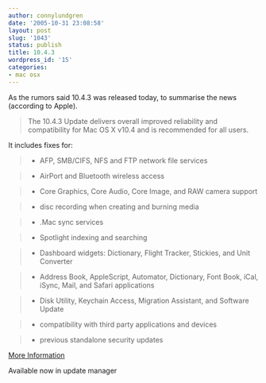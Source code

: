 ```yaml
---
author: connylundgren
date: '2005-10-31 23:08:58'
layout: post
slug: '1043'
status: publish
title: 10.4.3
wordpress_id: '15'
categories:
- mac osx
---
```


As the rumors said 10.4.3 was released today, to summarise the news (according
to Apple).

> The 10.4.3 Update delivers overall improved reliability and compatibility
for Mac OS X v10.4 and is recommended for all users.

It includes fixes for:

> * AFP, SMB/CIFS, NFS and FTP network file services

> * AirPort and Bluetooth wireless access

> * Core Graphics, Core Audio, Core Image, and RAW camera support

> * disc recording when creating and burning media

> * .Mac sync services

> * Spotlight indexing and searching

> * Dashboard widgets: Dictionary, Flight Tracker, Stickies, and Unit
Converter

> * Address Book, AppleScript, Automator, Dictionary, Font Book, iCal, iSync,
Mail, and Safari applications

> * Disk Utility, Keychain Access, Migration Assistant, and Software Update

> * compatibility with third party applications and devices

> * previous standalone security updates

[More Information](http://docs.info.apple.com/article.html?artnum=301984)

Available now in update manager

